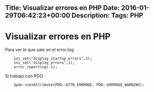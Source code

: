 Title: Visualizar errores en PHP
Date: 2016-01-29T06:42:23+00:00
Description: 
Tags: PHP
---
# Visualizar errores en PHP


Para ver lo que sale en el error.log
```
	ini_set(‘display_startup_errors’,1);  
    ini_set(‘display_errors’,1);  
    error_reporting(-1);
```
Si trabajo con PDO
```
	$pdo->setAttribute(PDO::ATTR_ERRMODE, PDO::ERRMODE_WARNING);
```

